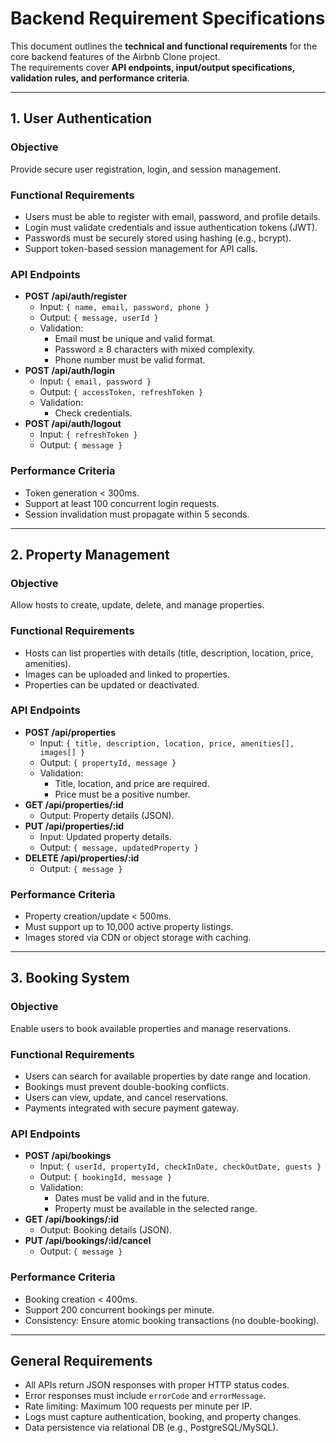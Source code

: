 # Backend Requirement Specifications

This document outlines the **technical and functional requirements** for the core backend features of the Airbnb Clone project.  
The requirements cover **API endpoints, input/output specifications, validation rules, and performance criteria**.

---

## 1. User Authentication

### Objective
Provide secure user registration, login, and session management.

### Functional Requirements
- Users must be able to register with email, password, and profile details.
- Login must validate credentials and issue authentication tokens (JWT).
- Passwords must be securely stored using hashing (e.g., bcrypt).
- Support token-based session management for API calls.

### API Endpoints
- **POST /api/auth/register**  
  - Input: `{ name, email, password, phone }`  
  - Output: `{ message, userId }`  
  - Validation:  
    - Email must be unique and valid format.  
    - Password ≥ 8 characters with mixed complexity.  
    - Phone number must be valid format.  
- **POST /api/auth/login**  
  - Input: `{ email, password }`  
  - Output: `{ accessToken, refreshToken }`  
  - Validation:  
    - Check credentials.  
- **POST /api/auth/logout**  
  - Input: `{ refreshToken }`  
  - Output: `{ message }`

### Performance Criteria
- Token generation < 300ms.  
- Support at least 100 concurrent login requests.  
- Session invalidation must propagate within 5 seconds.

---

## 2. Property Management

### Objective
Allow hosts to create, update, delete, and manage properties.

### Functional Requirements
- Hosts can list properties with details (title, description, location, price, amenities).  
- Images can be uploaded and linked to properties.  
- Properties can be updated or deactivated.  

### API Endpoints
- **POST /api/properties**  
  - Input: `{ title, description, location, price, amenities[], images[] }`  
  - Output: `{ propertyId, message }`  
  - Validation:  
    - Title, location, and price are required.  
    - Price must be a positive number.  
- **GET /api/properties/:id**  
  - Output: Property details (JSON).  
- **PUT /api/properties/:id**  
  - Input: Updated property details.  
  - Output: `{ message, updatedProperty }`  
- **DELETE /api/properties/:id**  
  - Output: `{ message }`

### Performance Criteria
- Property creation/update < 500ms.  
- Must support up to 10,000 active property listings.  
- Images stored via CDN or object storage with caching.

---

## 3. Booking System

### Objective
Enable users to book available properties and manage reservations.

### Functional Requirements
- Users can search for available properties by date range and location.  
- Bookings must prevent double-booking conflicts.  
- Users can view, update, and cancel reservations.  
- Payments integrated with secure payment gateway.  

### API Endpoints
- **POST /api/bookings**  
  - Input: `{ userId, propertyId, checkInDate, checkOutDate, guests }`  
  - Output: `{ bookingId, message }`  
  - Validation:  
    - Dates must be valid and in the future.  
    - Property must be available in the selected range.  
- **GET /api/bookings/:id**  
  - Output: Booking details (JSON).  
- **PUT /api/bookings/:id/cancel**  
  - Output: `{ message }`

### Performance Criteria
- Booking creation < 400ms.  
- Support 200 concurrent bookings per minute.  
- Consistency: Ensure atomic booking transactions (no double-booking).  

---

## General Requirements
- All APIs return JSON responses with proper HTTP status codes.  
- Error responses must include `errorCode` and `errorMessage`.  
- Rate limiting: Maximum 100 requests per minute per IP.  
- Logs must capture authentication, booking, and property changes.  
- Data persistence via relational DB (e.g., PostgreSQL/MySQL).  


